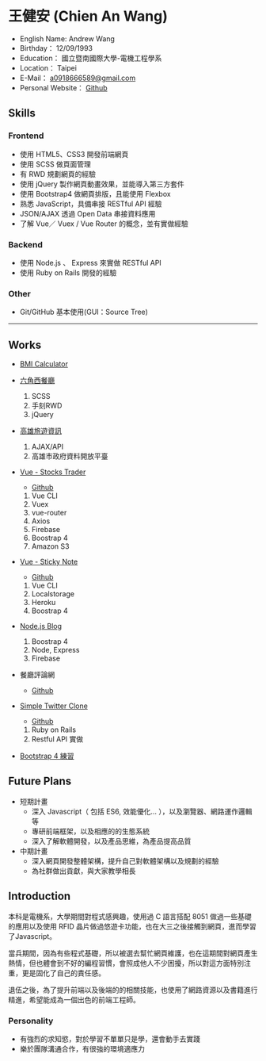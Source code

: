 # 王健安 (Chien An Wang)

- English Name: Andrew Wang
- Birthday： 12/09/1993
- Education： 國立暨南國際大學-電機工程學系
- Location： Taipei
- E-Mail： a0918666589@gmail.com
- Personal Website： [Github](https://github.com/jaw09)


## Skills

### Frontend

- 使用 HTML5、CSS3 開發前端網頁
- 使用 SCSS 做頁面管理
- 有 RWD 規劃網頁的經驗
- 使用 jQuery 製作網頁動畫效果，並能導入第三方套件
- 使用 Bootstrap4 做網頁排版，且能使用 Flexbox
- 熟悉 JavaScript，具備串接 RESTful API 經驗
- JSON/AJAX 透過 Open Data 串接資料應用
- 了解 Vue／ Vuex / Vue Router 的概念，並有實做經驗

### Backend

- 使用 Node.js 、 Express 來實做 RESTful API
- 使用 Ruby on Rails 開發的經驗
  
### Other

- Git/GitHub 基本使用(GUI：Source Tree)

---

## Works

- [BMI Calculator](https://github.com/jaw09/BMI_calculator)

- [六角西餐廳](https://jaw09.github.io/liujiao_restaurant/)
  1. SCSS
  2. 手刻RWD
  3. jQuery

- [高雄旅遊資訊](https://jaw09.github.io/gaoxiongSpots/) 
  1. AJAX/API
  2. 高雄市政府資料開放平臺

- [Vue - Stocks Trader](http://vue-stocks-trader.s3-website-ap-northeast-1.amazonaws.com)
  - [Github](https://github.com/jaw09/vue-stock-trader)
  1. Vue CLI
  2. Vuex
  3. vue-router
  4. Axios
  5. Firebase
  6. Boostrap 4
  7. Amazon S3

- [Vue - Sticky Note](https://vue-stickynotes.herokuapp.com/)
  - [Github](https://github.com/jaw09/vue-sticky-notes)
  1. Vue CLI
  2. Localstorage
  3. Heroku
  4. Boostrap 4

- [Node.js Blog](https://github.com/jaw09/node-blog)
  1. Boostrap 4
  2. Node, Express
  3. Firebase

- 餐廳評論網
  - [Github](https://github.com/jaw09/restaurant_forum)
- [Simple Twitter Clone](https://jaw-simple-twitter.herokuapp.com/users/sign_in)
  -  [Github](https://github.com/jaw09/simple-twitter)
  1. Ruby on Rails
  2. Restful API 實做

- [Bootstrap 4 練習](https://codepen.io/jiananwang/pen/vjOXOK?editors=1010)

## Future Plans

- 短期計畫
  - 深入 Javascript（ 包括 ES6, 效能優化... ），以及瀏覽器、網路運作邏輯等
  - 專研前端框架，以及相應的的生態系統
  - 深入了解軟體開發，以及產品思維，為產品提高品質
- 中期計畫
  - 深入網頁開發整體架構，提升自己對軟體架構以及規劃的經驗
  - 為社群做出貢獻，與大家教學相長

## Introduction

本科是電機系，大學期間對程式感興趣，使用過 C 語言搭配 8051 做過一些基礎的應用以及使用 RFID 晶片做過悠遊卡功能，也在大三之後接觸到網頁，進而學習了Javascript。

當兵期間，因為有些程式基礎，所以被選去幫忙網頁維護，也在這期間對網頁產生熱情，但也體會到不好的編程習慣，會照成他人不少困擾，所以對這方面特別注重，更是固化了自己的責任感。

退伍之後，為了提升前端以及後端的的相關技能，也使用了網路資源以及書籍進行精進，希望能成為一個出色的前端工程師。

### Personality

- 有強烈的求知慾，對於學習不單單只是學，還會動手去實踐
- 樂於團隊溝通合作，有很強的環境適應力
